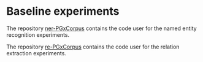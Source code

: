 # Baseline experiments

The repository [ner-PGxCorpus](./ner-PGxCorpus/)  contains the code user for the named entity recognition experiments.

The repository [re-PGxCorpus](./re-PGxCorpus/) contains the code user for the relation extraction experiments.